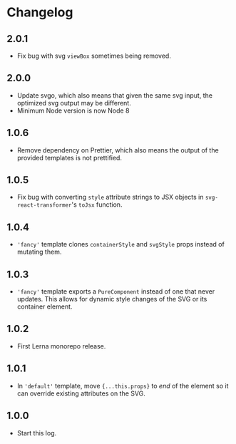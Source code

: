 # Changelog

## 2.0.1

- Fix bug with svg `viewBox` sometimes being removed.

## 2.0.0

- Update svgo, which also means that given the same svg input, the optimized svg output may be different.
- Minimum Node version is now Node 8

## 1.0.6

- Remove dependency on Prettier, which also means the output of the provided templates is not prettified.

## 1.0.5

- Fix bug with converting `style` attribute strings to JSX objects in `svg-react-transformer`'s `toJsx` function.

## 1.0.4

- `'fancy'` template clones `containerStyle` and `svgStyle` props instead of mutating them.

## 1.0.3

- `'fancy'` template exports a `PureComponent` instead of one that never updates.
  This allows for dynamic style changes of the SVG or its container element.

## 1.0.2

- First Lerna monorepo release.

## 1.0.1

- In `'default'` template, move `{...this.props}` to *end* of the element so it can override existing attributes on the SVG.

## 1.0.0

- Start this log.

